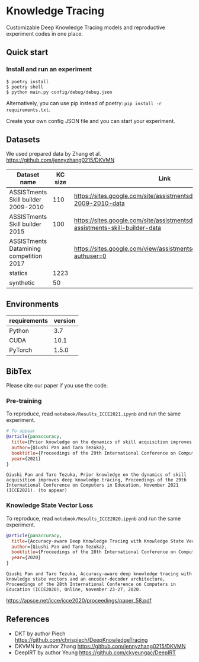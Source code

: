 # Knowledge Tracing

Customizable Deep Knowledge Tracing models and reproductive experiment codes in one place.

## Quick start

### Install and run an experiment

```terminal
$ poetry install
$ poetry shell
$ python main.py config/debug/debug.json
```

Alternatively, you can use pip instead of poetry:
`pip install -r requirements.txt`.

Create your own config JSON file and you can start your experiment.

## Datasets

We used prepared data by Zhang et al. <https://github.com/jennyzhang0215/DKVMN>

<!-- Table created here: https://www.tablesgenerator.com/markdown_tables# -->

| Dataset name                            | KC size | Link                                                                                   |
| --------------------------------------- | ------- | -------------------------------------------------------------------------------------- |
| ASSISTments Skill builder 2009-2010     | 110     | https://sites.google.com/site/assistmentsdata/home/assistment-2009-2010-data           |
| ASSISTments Skill builder 2015          | 100     | https://sites.google.com/site/assistmentsdata/home/2015-assistments-skill-builder-data |
| ASSISTments Datamining competition 2017 |         | https://sites.google.com/view/assistmentsdatamining/home?authuser=0                    |
| statics                                 | 1223    |                                                                                        |
| synthetic                               | 50      |                                                                                        |

## Environments

| requirements | version |
| ------------ | ------- |
| Python       | 3.7     |
| CUDA         | 10.1    |
| PyTorch      | 1.5.0   |

## BibTex

Please cite our paper if you use the code.

### Pre-training

To reproduce, read `notebook/Results_ICCE2021.ipynb` and run the same experiment.

```bibtex
# To appear
@article{panaccuracy,
  title={Prior knowledge on the dynamics of skill acquisition improves deep knowledge tracing},
  author={Qiushi Pan and Taro Tezuka},
  booktitle={Proceedings of the 29th International Conference on Computers in Education},
  year={2021}
}
```

```text
Qiushi Pan and Taro Tezuka, Prior knowledge on the dynamics of skill acquisition improves deep knowledge tracing, Proceedings of the 29th International Conference on Computers in Education, November 2021 (ICCE2021). (to appear)
```

### Knowledge State Vector Loss

To reproduce, read `notebook/Results_ICCE2020.ipynb` and run the same experiment.

```bibtex
@article{panaccuracy,
  title={Accuracy-aware Deep Knowledge Tracing with Knowledge State Vector Loss},
  author={Qiushi Pan and Taro Tezuka},
  booktitle={Proceedings of the 28th International Conference on Computers in Education (ICCE2020)},
  year={2020}
}
```

```text
Qiushi Pan and Taro Tezuka, Accuracy-aware deep knowledge tracing with knowledge state vectors and an encoder-decoder architecture, Proceedings of the 28th International Conference on Computers in Education (ICCE2020), Online, November 23-27, 2020.
```

<https://apsce.net/icce/icce2020/proceedings/paper_58.pdf>

## References

- DKT by author Piech <https://github.com/chrispiech/DeepKnowledgeTracing>
- DKVMN by author Zhang <https://github.com/jennyzhang0215/DKVMN>
- DeepIRT by author Yeung <https://github.com/ckyeungac/DeepIRT>

